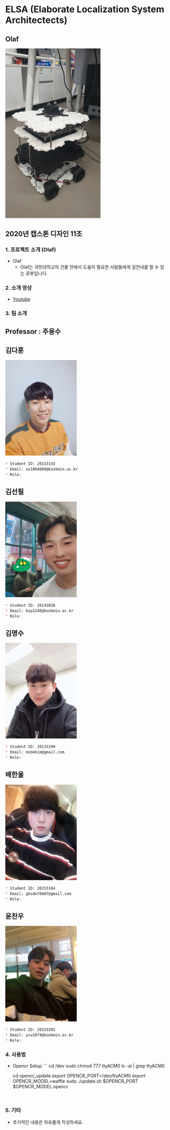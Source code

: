 # ELSA (Elaborate Localization System Architectects)

## Olaf 
<img src="./images/turtle.jpg" width="300px"></img>


## 2020년 캡스톤 디자인 11조

### 1. 프로젝트 소개 (Olaf)

- Olaf
  - Olaf는 국민대학교의 건물 안에서 도움이 필요한 사람들에게 길안내를 할 수 있는 로봇입니다.

### 2. 소개 영상

- [Youtube](https://youtube.com, "Project Olaf")

### 3. 팀 소개

## Professor : 주용수

## 김다훈

<img src="./images/dahun.jpeg" height="300px"></img>

```markdown
* Student ID: 20153155
* Email: as1084089@kookmin.ac.kr
* Role: 
```
## 김선필

<img src="./images/seonpil.jpeg" height="300px"></img>

```markdown
* Student ID: 20143038
* Email: ksp2246@kookmin.ac.kr
* Role: 
```

## 김명수

<img src="./images/myungsoo.jpeg" height="300px"></img>

```markdown
* Student ID: 20133199
* Email: msbmkim@gmail.com
* Role: 
```

## 배한울

<img src="./images/hanul.jpeg" height="300px"></img>

```markdown
* Student ID: 20153184
* Email: gksdnf0407@gmail.com
* Role: 
```

## 윤찬우

<img src="./images/chanwoo.jpeg" height="300px"></img>

```markdown
* Student ID: 20153202
* Email: ycw1879@kookmin.ac.kr
* Role: 
```

### 4. 사용법

- Opencr Setup
       ```
    cd /dev
    sudo chmod 777 ttyACM0
    ls -al | grep ttyACM0
    
    cd opencr_update
    export OPENCR_PORT=/dev/ttyACM0
    export OPENCR_MODEL=waffle
    sudo ./update.sh $OPENCR_PORT $OPENCR_MODEL.opencr
    
    ```


### 5. 기타

- 추가적인 내용은 자유롭게 작성하세요.
